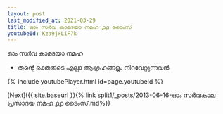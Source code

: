 ```yaml
---
layout: post
last_modified_at: 2021-03-29
title: ഓം സർവ കാമദയാ നമഹ ൧൧ ടൈംസ്
youtubeId: Kza9jxLiF7k
---
```

 
 
 ഓം സർവ കാമദയാ നമഹ 
 
 -  തന്റെ ഭക്തരുടെ എല്ലാ ആഗ്രഹങ്ങളും നിറവേറ്റുന്നവൻ 
 
  
 
  
 
 
 
 
 
 


{% include youtubePlayer.html id=page.youtubeId %}
 
[Next]({{ site.baseurl }}{% link  split1/_posts/2013-06-16-ഓം സർവകാല പ്രസാദയ നമഹ ൧൧ ടൈംസ്.md%})
 
